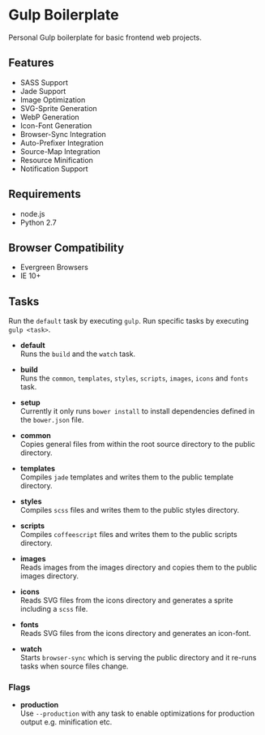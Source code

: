 # Gulp Boilerplate

Personal Gulp boilerplate for basic frontend web projects.

## Features
* SASS Support
* Jade Support
* Image Optimization
* SVG-Sprite Generation
* WebP Generation
* Icon-Font Generation
* Browser-Sync Integration
* Auto-Prefixer Integration
* Source-Map Integration
* Resource Minification
* Notification Support

## Requirements
* node.js
* Python 2.7

## Browser Compatibility
* Evergreen Browsers
* IE 10+

## Tasks

Run the `default` task by executing `gulp`. Run specific tasks by executing `gulp <task>`.

- **default**  
  Runs the `build` and the `watch` task.

- **build**  
  Runs the `common`, `templates`, `styles`, `scripts`, `images`, `icons` and `fonts` task.

- **setup**  
  Currently it only runs `bower install` to install dependencies defined in the `bower.json` file.
  
- **common**  
  Copies general files from within the root source directory to the public directory.

- **templates**  
  Compiles `jade` templates and writes them to the public template directory.

- **styles**  
  Compiles `scss` files and writes them to the public styles directory.

- **scripts**  
  Compiles `coffeescript` files and writes them to the public scripts directory.

- **images**  
  Reads images from the images directory and copies them to the public images directory.

- **icons**  
  Reads SVG files from the icons directory and generates a sprite including a `scss` file.

- **fonts**  
  Reads SVG files from the icons directory and generates an icon-font.

- **watch**  
  Starts `browser-sync` which is serving the public directory and it re-runs tasks when source files change.

### Flags

- **production**  
  Use `--production` with any task to enable optimizations for production output e.g. minification etc.

